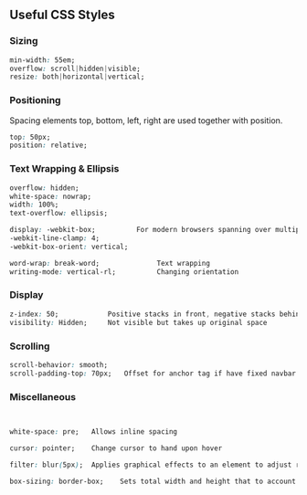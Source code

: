 ## Useful CSS Styles

### Sizing

```css
min-width: 55em;
overflow: scroll|hidden|visible;
resize: both|horizontal|vertical;
```

### Positioning

Spacing elements top, bottom, left, right are used together with position.

```css
top: 50px;
position: relative;
```

### Text Wrapping & Ellipsis

```css
overflow: hidden;
white-space: nowrap;
width: 100%;
text-overflow: ellipsis;

display: -webkit-box;          For modern browsers spanning over multiple lines
-webkit-line-clamp: 4;
-webkit-box-orient: vertical;

word-wrap: break-word;              Text wrapping
writing-mode: vertical-rl;          Changing orientation
```

### Display

```css
z-index: 50;            Positive stacks in front, negative stacks behind changes transparency
visibility: Hidden;     Not visible but takes up original space
```

### Scrolling

```css
scroll-behavior: smooth;
scroll-padding-top: 70px;   Offset for anchor tag if have fixed navbar
```

### Miscellaneous

```css


white-space: pre;   Allows inline spacing

cursor: pointer;    Change cursor to hand upon hover

filter: blur(5px);  Applies graphical effects to an element to adjust rendering of images/borders

box-sizing: border-box;    Sets total width and height that to account for border/padding
```
